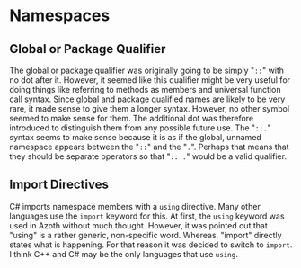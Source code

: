 # Namespaces

## Global or Package Qualifier

The global or package qualifier was originally going to be simply "`::`" with no dot after it.
However, it seemed like this qualifier might be very useful for doing things like referring to
methods as members and universal function call syntax. Since global and package qualified names are
likely to be very rare, it made sense to give them a longer syntax. However, no other symbol seemed
to make sense for them. The additional dot was therefore introduced to distinguish them from any
possible future use. The "`::.`" syntax seems to make sense because it is as if the global, unnamed
namespace appears between the "`::`" and the "`.`". Perhaps that means that they should be separate
operators so that "`:: .`" would be a valid qualifier.

## Import Directives

C# imports namespace members with a `using` directive. Many other languages use the `import` keyword
for this. At first, the `using` keyword was used in Azoth without much thought. However, it was
pointed out that "using" is a rather generic, non-specific word. Whereas, "import" directly states
what is happening. For that reason it was decided to switch to `import`. I think C++ and C# may be
the only languages that use `using`.
